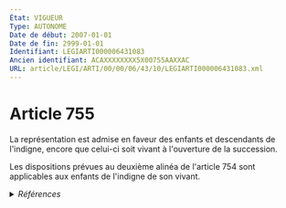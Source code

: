```yaml
---
État: VIGUEUR
Type: AUTONOME
Date de début: 2007-01-01
Date de fin: 2999-01-01
Identifiant: LEGIARTI000006431083
Ancien identifiant: ACAXXXXXXXX5X00755AAXXAC
URL: article/LEGI/ARTI/00/00/06/43/10/LEGIARTI000006431083.xml
---
```


<h1>Article 755</h1>

La représentation est admise en faveur des enfants et descendants de l'indigne,
encore que celui-ci soit vivant à l'ouverture de la succession.<br />

Les dispositions prévues au deuxième alinéa de l'article 754 sont applicables
aux enfants de l'indigne de son vivant.


<details>
  <summary><em>Références</em></summary>

  <h2>Articles faisant référence à l'article</h2>
  
  <ul>
    <li>
      <a href="https://legal.tricoteuses.fr//redirection/LEGIARTI000006431079?vers=git&vers=legifrance">Code civil - article 754 AUTONOME VIGUEUR, en vigueur depuis le 2007-01-01</a> CITATION cible
    </li>
    <li>
      <a href="https://legal.tricoteuses.fr//redirection/LEGIARTI000006284863?vers=git&vers=legifrance">LOI n° 2006-728 du 23 juin 2006 portant réforme des successions et des libéralités - article 29 ENTIEREMENT_MODIF</a> MODIFICATION cible
    </li>
    <li>
      <a href="https://legal.tricoteuses.fr//redirection/LEGIARTI000006431077?vers=git&vers=legifrance">Code civil - article 754 AUTONOME ABROGE, en vigueur du 1804-03-21 au 1957-03-27</a> CITATION cible
    </li>
    <li>
      <a href="https://legal.tricoteuses.fr//redirection/LEGIARTI000006431078?vers=git&vers=legifrance">Code civil - article 754 AUTONOME MODIFIE, en vigueur du 2002-07-01 au 2007-01-01</a> CITATION cible
    </li>
  </ul>
  
  <h2>Références faites par l'article</h2>
  
  <ul>
    <li>
      CODIFICATION source Loi 1803-04-19
    </li>
    <li>
      2006-06-23 MODIFICATION source <a href="https://legal.tricoteuses.fr//redirection/LEGIARTI000006284863?vers=git&vers=legifrance">LOI n° 2006-728 du 23 juin 2006 portant réforme des successions et des libéralités - article 29 ENTIEREMENT_MODIF</a>
    </li>
    <li>
      2999-01-01 CITATION source <a href="https://legal.tricoteuses.fr//redirection/LEGIARTI000006431077?vers=git&vers=legifrance">Code civil - article 754 AUTONOME ABROGE, en vigueur du 1804-03-21 au 1957-03-27</a>
    </li>
  </ul>
</details>
